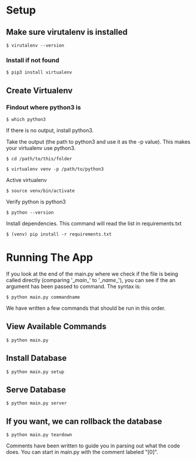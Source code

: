 # Setup

## Make sure virutalenv is installed

    $ virutalenv --version

### Install if not found

    $ pip3 install virtualenv


## Create Virtualenv

### Findout where python3 is

    $ which python3

If there is no output, install python3.

Take the output (the path to python3 and use it as the -p value). This makes your virtualenv use python3.

    $ cd /path/to/this/folder

    $ virtualenv venv -p /path/to/python3

Active virtualenv

    $ source venv/bin/activate

Verify python is python3

    $ python --version

Install dependencies. This command will read the list in requirements.txt

    $ (venv) pip install -r requirements.txt

# Running The App

If you look at the end of the main.py where we check if the file is being called directly (comparing '\__main__' to '\__name__'), you can see if the an argument has been passed to command. The syntax is:

    $ python main.py commandname

We have written a few commands that should be run in this order.


## View Available Commands

    $ python main.py

## Install Database

    $ python main.py setup

## Serve Database

    $ python main.py server

## If you want, we can rollback the database

    $ python main.py teardown

Comments have been written to guide you in parsing out what the code does. You can start in main.py with the comment labeled "[0]".
